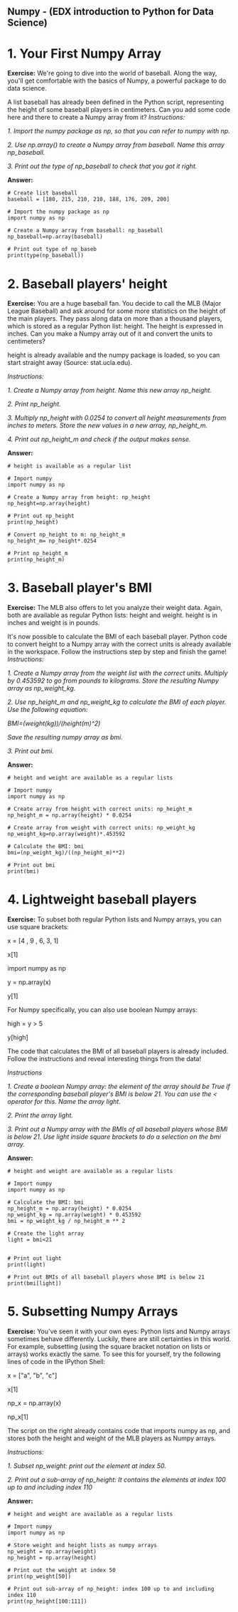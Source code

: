## Numpy - (EDX introduction to Python for Data Science)
# 1. Your First Numpy Array
**Exercise:** 
We're going to dive into the world of baseball. Along the way, you'll get comfortable with the basics of Numpy, a powerful package to do data science.

A list baseball has already been defined in the Python script, representing the height of some baseball players in centimeters. Can you add some code here and there to create a Numpy array from it?
*Instructions:*

*1. Import the numpy package as np, so that you can refer to numpy with np.*

*2. Use np.array() to create a Numpy array from baseball. Name this array np_baseball.*

*3. Print out the type of np_baseball to check that you got it right.*

**Answer:**

```
# Create list baseball
baseball = [180, 215, 210, 210, 188, 176, 209, 200]

# Import the numpy package as np
import numpy as np

# Create a Numpy array from baseball: np_baseball
np_baseball=np.array(baseball)

# Print out type of np_baseb
print(type(np_baseball))
```

# 2. Baseball players' height
**Exercise:** 
You are a huge baseball fan. You decide to call the MLB (Major League Baseball) and ask around for some more statistics on the height of the main players. They pass along data on more than a thousand players, which is stored as a regular Python list: height. The height is expressed in inches. Can you make a Numpy array out of it and convert the units to centimeters?

height is already available and the numpy package is loaded, so you can start straight away (Source: stat.ucla.edu).

*Instructions:*

*1. Create a Numpy array from height. Name this new array np_height.*

*2. Print np_height.*

*3. Multiply np_height with 0.0254 to convert all height measurements from inches to meters. Store the new values in a new array, np_height_m.*

*4. Print out np_height_m and check if the output makes sense.*

**Answer:**

```
# height is available as a regular list

# Import numpy
import numpy as np

# Create a Numpy array from height: np_height
np_height=np.array(height)

# Print out np_height
print(np_height)

# Convert np_height to m: np_height_m
np_height_m= np_height*.0254

# Print np_height_m
print(np_height_m)
```

# 3. Baseball player's BMI
**Exercise:** 
The MLB also offers to let you analyze their weight data. Again, both are available as regular Python lists: height and weight. height is in inches and weight is in pounds.

It's now possible to calculate the BMI of each baseball player. Python code to convert height to a Numpy array with the correct units is already available in the workspace. Follow the instructions step by step and finish the game!
*Instructions:*

*1. Create a Numpy array from the weight list with the correct units. Multiply by 0.453592 to go from pounds to kilograms. Store the resulting Numpy array as np_weight_kg.*

*2. Use np_height_m and np_weight_kg to calculate the BMI of each player. Use the following equation:*

*BMI=(weight(kg))/(height(m)^2)*

*Save the resulting numpy array as bmi.*

*3. Print out bmi.*

**Answer:**

```
# height and weight are available as a regular lists

# Import numpy
import numpy as np

# Create array from height with correct units: np_height_m
np_height_m = np.array(height) * 0.0254

# Create array from weight with correct units: np_weight_kg
np_weight_kg=np.array(weight)*.453592

# Calculate the BMI: bmi
bmi=(np_weight_kg)/((np_height_m)**2)

# Print out bmi
print(bmi)
```

# 4. Lightweight baseball players
**Exercise:** 
To subset both regular Python lists and Numpy arrays, you can use square brackets:

x = [4 , 9 , 6, 3, 1]

x[1]

import numpy as np

y = np.array(x)

y[1]

For Numpy specifically, you can also use boolean Numpy arrays:

high = y > 5

y[high]

The code that calculates the BMI of all baseball players is already included. Follow the instructions and reveal interesting things from the data!

*Instructions*

*1. Create a boolean Numpy array: the element of the array should be True if the corresponding baseball player's BMI is below 21. You can use the < operator for this. Name the array light.*

*2. Print the array light.*

*3. Print out a Numpy array with the BMIs of all baseball players whose BMI is below 21. Use light inside square brackets to do a selection on the bmi array.*

**Answer:**

```
# height and weight are available as a regular lists

# Import numpy
import numpy as np

# Calculate the BMI: bmi
np_height_m = np.array(height) * 0.0254
np_weight_kg = np.array(weight) * 0.453592
bmi = np_weight_kg / np_height_m ** 2

# Create the light array
light = bmi<21


# Print out light
print(light)

# Print out BMIs of all baseball players whose BMI is below 21
print(bmi[light])
```
# 5. Subsetting Numpy Arrays
**Exercise:** 
You've seen it with your own eyes: Python lists and Numpy arrays sometimes behave differently. Luckily, there are still certainties in this world. For example, subsetting (using the square bracket notation on lists or arrays) works exactly the same. To see this for yourself, try the following lines of code in the IPython Shell:

x = ["a", "b", "c"]

x[1]

np_x = np.array(x)

np_x[1]

The script on the right already contains code that imports numpy as np, and stores both the height and weight of the MLB players as Numpy arrays.

*Instructions:*

*1. Subset np_weight: print out the element at index 50.*

*2. Print out a sub-array of np_height: It contains the elements at index 100 up to and including index 110*

**Answer:**

```
# height and weight are available as a regular lists

# Import numpy
import numpy as np

# Store weight and height lists as numpy arrays
np_weight = np.array(weight)
np_height = np.array(height)

# Print out the weight at index 50
print(np_weight[50])

# Print out sub-array of np_height: index 100 up to and including index 110
print(np_height[100:111])

```
